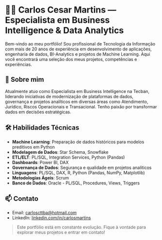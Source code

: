 # 👨‍💻 Carlos Cesar Martins — Especialista em Business Intelligence & Data Analytics

Bem-vindo ao meu portfólio! Sou profissional de Tecnologia da Informação com mais de 20 anos de experiência em desenvolvimento de aplicações, engenharia de dados, BI-Analytics e projetos de Machine Learning. Aqui você encontrará uma seleção dos meus projetos, competências e experiências.

## 🧠 Sobre mim
Atualmente atuo como Especialista em Business Intelligence na Tecban, liderando iniciativas de modernização de plataformas de dados, governança e projetos analíticos em diversas áreas como Atendimento, Jurídico, Riscos Operacionais e Transacional. Tenho paixão por transformar dados em decisões estratégicas.


## 🛠️ Habilidades Técnicas
- **Machine Learning**: Preparação de dados históricos para modelos preditivos em Python
- **Modelagem de Dados**: Star Schema, Snowflake
- **ETL/ELT**: PL/SQL, Integration Services, Python (Pandas)
- **Dashboards**: Power BI, DAX
- **Governança de Dados**: Segurança e qualidade em projetos analíticos
- **Linguagens**: PL/SQL, DAX, R, Python (Pandas, NumPy, Matplotlib)
- **Metodologias Ágeis**: Scrum
- **Banco de Dados**: Oracle - PL/SQL, Procedures, Views, Triggers


## 📫 Contato
- Email: carloscttba@hotmail.com  
- LinkedIn: [linkedin.com/in/carlosmartins](https://www.linkedin.com/in/carlosmartins)  

> Este portfólio está em constante evolução. Fique à vontade para explorar meus projetos e entrar em contato!

